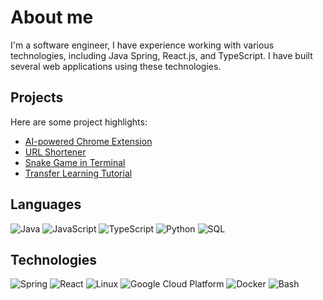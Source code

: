 # About me
I'm a software engineer, I have experience working with various technologies, including Java Spring, React.js, and TypeScript. I have built several web applications using these technologies.


## Projects
Here are some project highlights:

- [AI-powered Chrome Extension](https://github.com/Ihsan-Hepsen/AI-Article-Assistant)
- [URL Shortener](https://github.com/Ihsan-Hepsen/URL-Shortener)
- [Snake Game in Terminal](https://github.com/Ihsan-Hepsen/Snake-Game)
- [Transfer Learning Tutorial](https://github.com/Ihsan-Hepsen/Transfer-Learning)


## Languages

![Java](https://img.shields.io/badge/-Java-000?&logo=Java&logoColor=007396)
![JavaScript](https://img.shields.io/badge/-JavaScript-000?&logo=JavaScript)
![TypeScript](https://img.shields.io/badge/-TypeScript-000?&logo=TypeScript)
![Python](https://img.shields.io/badge/-Python-000?&logo=Python)
![SQL](https://img.shields.io/badge/-SQL-000?&logo=MySQL)


## Technologies

![Spring](https://img.shields.io/badge/-Spring-000?&logo=Spring)
![React](https://img.shields.io/badge/-React-000?&logo=React)
![Linux](https://img.shields.io/badge/-Linux-000?&logo=Linux)
![Google Cloud Platform](https://img.shields.io/badge/-Google%20Cloud%20Platform-000?style=flat&logo=google-cloud&logoColor=blue)
![Docker](https://img.shields.io/badge/-Docker-000?style=flat&logo=docker&logoColor=2496ED)
![Bash](https://img.shields.io/badge/-Bash-000?style=flat&logo=gnu-bash&logoColor=4EAA25)
